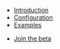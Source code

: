 - [Introduction](intro.md)
- [Configuration](config.md)
- [Examples](examples.md)
<!-- - [Coming soon](coming_soon.md) -->
- [Join the beta](https://hiphops.io ':target=_blank')
